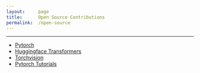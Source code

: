 ```yaml
---
layout:     page
title:      Open Source Contributions
permalink:  /open-source
---
```


<style type="text/css">
    strong {
        color: #3498db;
        font-weight: 400;
    }
    blockquote {
        padding: 0px 23px;
    }
</style>

---

- [Pytorch](https://github.com/pytorch/pytorch/pulls?q=is%3Apr+author%3Aprajjwal1+is%3Aclosed)
- [Huggingface Transformers](https://github.com/huggingface/transformers/pulls?q=is%3Apr+author%3Aprajjwal1+is%3Aclosed)
- [Torchvision](https://github.com/pytorch/vision/pulls?q=is%3Apr+is%3Aclosed+author%3Aprajjwal1)
- [Pytorch Tutorials](https://github.com/pytorch/tutorials/pulls?q=is%3Apr+is%3Aclosed+author%3Aprajjwal1)

